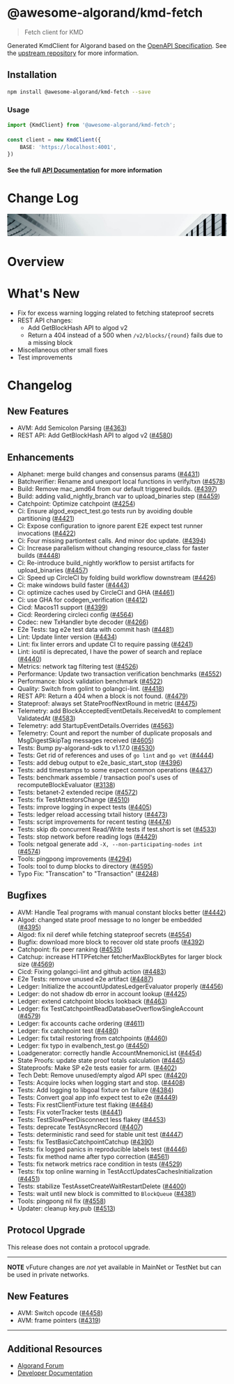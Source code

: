 
# @awesome-algorand/kmd-fetch
> Fetch client for KMD

Generated KmdClient for Algorand based on the [OpenAPI Specification](https://raw.githubusercontent.com/algorand/go-algorand/v3.10.0-stable/daemon/kmd/api/swagger.json). 
See the [upstream repository](https://github.com/algorand/go-algorand) for more information.

## Installation

```bash
npm install @awesome-algorand/kmd-fetch --save
```

### Usage

```typescript
import {KmdClient} from '@awesome-algorand/kmd-fetch';

const client = new KmdClient({
    BASE: 'https://localhost:4001',
})
```

#### See the full [API Documentation](https://awesome-algorand.github.io/algo-fetch/guides/clients/kmd/) for more information

# Change Log
![GitHub Logo](https://raw.githubusercontent.com/algorand/go-algorand/master/release/release-banner.jpg)

# Overview
<!-- A sentence or two capturing the release and any noteworthy details that anyone taking the release should be aware of -->

# What&apos;s New
* Fix for excess warning logging related to fetching stateproof secrets
* REST API changes:
  * Add GetBlockHash API to algod v2 
  * Return a 404 instead of a 500 when `/v2/blocks/{round}` fails due to a missing block
* Miscellaneous other small fixes
* Test improvements

# Changelog
## New Features
* AVM: Add Semicolon Parsing ([#4363](https://github.com/algorand/go-algorand/pull/4363))
* REST API: Add GetBlockHash API to algod v2 ([#4580](https://github.com/algorand/go-algorand/pull/4580))
## Enhancements
* Alphanet: merge build changes and consensus params ([#4431](https://github.com/algorand/go-algorand/pull/4431))
* Batchverifier: Rename and unexport local functions in verify/txn ([#4578](https://github.com/algorand/go-algorand/pull/4578))
* Build: Remove mac_amd64 from our default triggered builds. ([#4397](https://github.com/algorand/go-algorand/pull/4397))
* Build: adding valid_nightly_branch var to upload_binaries step ([#4459](https://github.com/algorand/go-algorand/pull/4459))
* Catchpoint: Optimize catchpoint ([#4254](https://github.com/algorand/go-algorand/pull/4254))
* Ci: Ensure algod_expect_test.go tests run by avoiding double partitioning ([#4421](https://github.com/algorand/go-algorand/pull/4421))
* Ci: Expose configuration to ignore parent E2E expect test runner invocations ([#4422](https://github.com/algorand/go-algorand/pull/4422))
* Ci: Four missing partiontest calls. And minor doc update. ([#4394](https://github.com/algorand/go-algorand/pull/4394))
* Ci: Increase parallelism without changing resource_class for faster builds ([#4448](https://github.com/algorand/go-algorand/pull/4448))
* Ci: Re-introduce build_nightly workflow to persist artifacts for upload_binaries ([#4457](https://github.com/algorand/go-algorand/pull/4457))
* Ci: Speed up CircleCI by folding build workflow downstream ([#4426](https://github.com/algorand/go-algorand/pull/4426))
* Ci: make windows build faster ([#4443](https://github.com/algorand/go-algorand/pull/4443))
* Ci: optimize caches used by CircleCI and GHA ([#4461](https://github.com/algorand/go-algorand/pull/4461))
* Ci: use GHA for codegen_verification ([#4412](https://github.com/algorand/go-algorand/pull/4412))
* Cicd: Macos11 support ([#4399](https://github.com/algorand/go-algorand/pull/4399))
* Cicd: Reordering circleci config ([#4564](https://github.com/algorand/go-algorand/pull/4564))
* Codec: new TxHandler byte decoder ([#4266](https://github.com/algorand/go-algorand/pull/4266))
* E2e Tests: tag e2e test data with commit hash ([#4481](https://github.com/algorand/go-algorand/pull/4481))
* Lint: Update linter version ([#4434](https://github.com/algorand/go-algorand/pull/4434))
* Lint: fix linter errors and update CI to require passing ([#4241](https://github.com/algorand/go-algorand/pull/4241))
* Lint: ioutil is deprecated, I have the power of search and replace ([#4440](https://github.com/algorand/go-algorand/pull/4440))
* Metrics: network tag filtering test ([#4526](https://github.com/algorand/go-algorand/pull/4526))
* Performance: Update two transaction verification benchmarks ([#4552](https://github.com/algorand/go-algorand/pull/4552))
* Performance: block validation benchmark ([#4522](https://github.com/algorand/go-algorand/pull/4522))
* Quality: Switch from golint to golangci-lint. ([#4418](https://github.com/algorand/go-algorand/pull/4418))
* REST API: Return a 404 when a block is not found. ([#4479](https://github.com/algorand/go-algorand/pull/4479))
* Stateproof: always set StateProofNextRound in metric ([#4475](https://github.com/algorand/go-algorand/pull/4475))
* Telemetry: add BlockAcceptedEventDetails.ReceivedAt to complement ValidatedAt ([#4583](https://github.com/algorand/go-algorand/pull/4583))
* Telemetry: add StartupEventDetails.Overrides ([#4563](https://github.com/algorand/go-algorand/pull/4563))
* Telemetry: Count and report the number of duplicate proposals and MsgDigestSkipTag messages received ([#4605](https://github.com/algorand/go-algorand/pull/4605))
* Tests: Bump py-algorand-sdk to v1.17.0 ([#4530](https://github.com/algorand/go-algorand/pull/4530))
* Tests: Get rid of references and uses of `go lint` and `go vet` ([#4444](https://github.com/algorand/go-algorand/pull/4444))
* Tests: add debug output to e2e_basic_start_stop ([#4396](https://github.com/algorand/go-algorand/pull/4396))
* Tests: add timestamps to some expect common operations ([#4437](https://github.com/algorand/go-algorand/pull/4437))
* Tests: benchmark assemble / transaction pool&apos;s uses of recomputeBlockEvaluator ([#3138](https://github.com/algorand/go-algorand/pull/3138))
* Tests: betanet-2 extended recipe ([#4572](https://github.com/algorand/go-algorand/pull/4572))
* Tests: fix TestAttestorsChange ([#4510](https://github.com/algorand/go-algorand/pull/4510))
* Tests: improve logging in expect tests ([#4405](https://github.com/algorand/go-algorand/pull/4405))
* Tests: ledger reload accessing txtail history ([#4473](https://github.com/algorand/go-algorand/pull/4473))
* Tests: script improvements for recent testing ([#4474](https://github.com/algorand/go-algorand/pull/4474))
* Tests: skip db concurrent Read/Write tests if test.short is set ([#4533](https://github.com/algorand/go-algorand/pull/4533))
* Tests: stop network before reading logs ([#4429](https://github.com/algorand/go-algorand/pull/4429))
* Tools: netgoal generate add `-X, --non-participating-nodes int` ([#4574](https://github.com/algorand/go-algorand/pull/4574))
* Tools: pingpong improvements ([#4294](https://github.com/algorand/go-algorand/pull/4294))
* Tools: tool to dump blocks to directory ([#4595](https://github.com/algorand/go-algorand/pull/4595))
* Typo Fix: &quot;Transcation&quot; to &quot;Transaction&quot; ([#4248](https://github.com/algorand/go-algorand/pull/4248))
## Bugfixes
* AVM: Handle Teal programs with manual constant blocks better ([#4442](https://github.com/algorand/go-algorand/pull/4442))
* Algod: changed state proof message to no longer be embedded ([#4395](https://github.com/algorand/go-algorand/pull/4395))
* Algod: fix nil deref while fetching stateproof secrets ([#4554](https://github.com/algorand/go-algorand/pull/4554))
* Bugfix: download more block to recover old state proofs ([#4392](https://github.com/algorand/go-algorand/pull/4392))
* Catchpoint: fix peer ranking ([#4535](https://github.com/algorand/go-algorand/pull/4535))
* Catchup: increase HTTPFetcher fetcherMaxBlockBytes for larger block size ([#4569](https://github.com/algorand/go-algorand/pull/4569))
* Cicd: Fixing golangci-lint and github action ([#4483](https://github.com/algorand/go-algorand/pull/4483))
* E2e Tests: remove unused e2e artifact ([#4487](https://github.com/algorand/go-algorand/pull/4487))
* Ledger: Initialize the accountUpdatesLedgerEvaluator properly ([#4456](https://github.com/algorand/go-algorand/pull/4456))
* Ledger: do not shadow db error in account lookup ([#4425](https://github.com/algorand/go-algorand/pull/4425))
* Ledger: extend catchpoint blocks lookback ([#4463](https://github.com/algorand/go-algorand/pull/4463))
* Ledger: fix TestCatchpointReadDatabaseOverflowSingleAccount ([#4579](https://github.com/algorand/go-algorand/pull/4579))
* Ledger: fix accounts cache ordering ([#4611](https://github.com/algorand/go-algorand/pull/4611))
* Ledger: fix catchpoint test ([#4480](https://github.com/algorand/go-algorand/pull/4480))
* Ledger: fix txtail restoring from catchpoints ([#4460](https://github.com/algorand/go-algorand/pull/4460))
* Ledger: fix typo in evalbench_test.go ([#4450](https://github.com/algorand/go-algorand/pull/4450))
* Loadgenerator: correctly handle AccountMnemonicList ([#4454](https://github.com/algorand/go-algorand/pull/4454))
* State Proofs: update state proof totals calculation ([#4445](https://github.com/algorand/go-algorand/pull/4445))
* Stateproofs: Make SP e2e tests easier for arm. ([#4402](https://github.com/algorand/go-algorand/pull/4402))
* Tech Debt: Remove unused/empty algod API spec ([#4420](https://github.com/algorand/go-algorand/pull/4420))
* Tests: Acquire locks when logging start and stop. ([#4408](https://github.com/algorand/go-algorand/pull/4408))
* Tests: Add logging to libgoal fixture on failure ([#4384](https://github.com/algorand/go-algorand/pull/4384))
* Tests: Convert goal app info expect test to e2e ([#4449](https://github.com/algorand/go-algorand/pull/4449))
* Tests: Fix restClientFixture test flaking ([#4484](https://github.com/algorand/go-algorand/pull/4484))
* Tests: Fix voterTracker tests ([#4441](https://github.com/algorand/go-algorand/pull/4441))
* Tests: TestSlowPeerDisconnect less flakey ([#4453](https://github.com/algorand/go-algorand/pull/4453))
* Tests: deprecate TestAsyncRecord ([#4407](https://github.com/algorand/go-algorand/pull/4407))
* Tests: deterministic rand seed for stable unit test ([#4447](https://github.com/algorand/go-algorand/pull/4447))
* Tests: fix TestBasicCatchpointCatchup ([#4390](https://github.com/algorand/go-algorand/pull/4390))
* Tests: fix logged panics in reproducible labels test ([#4446](https://github.com/algorand/go-algorand/pull/4446))
* Tests: fix method name after typo correction ([#4561](https://github.com/algorand/go-algorand/pull/4561))
* Tests: fix network metrics race condition in tests ([#4529](https://github.com/algorand/go-algorand/pull/4529))
* Tests: fix top online warning in TestAcctUpdatesCachesInitialization ([#4451](https://github.com/algorand/go-algorand/pull/4451))
* Tests: stabilize TestAssetCreateWaitRestartDelete ([#4400](https://github.com/algorand/go-algorand/pull/4400))
* Tests: wait until new block is committed to `BlockQueue` ([#4381](https://github.com/algorand/go-algorand/pull/4381))
* Tools: pingpong nil fix ([#4558](https://github.com/algorand/go-algorand/pull/4558))
* Updater: cleanup key.pub ([#4513](https://github.com/algorand/go-algorand/pull/4513))
## Protocol Upgrade
This release does not contain a protocol upgrade.

---
**NOTE**
vFuture changes are *not* yet available in MainNet or TestNet but can be used in private networks.

## New Features
* AVM: Switch opcode ([#4458](https://github.com/algorand/go-algorand/pull/4458))
* AVM: frame pointers ([#4319](https://github.com/algorand/go-algorand/pull/4319))

---
## Additional Resources
* [Algorand Forum](https://forum.algorand.org)
* [Developer Documentation](https://developer.algorand.org)

